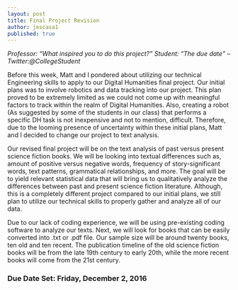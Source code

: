```yaml
---
layout: post 
title: Final Project Revision
author: jescasa1
published: true
---
```


<i> Professor: “What inspired you to do this project?” Student: “The due date” – Twitter:@CollegeStudent </i>
  
  Before this week, Matt and I pondered about utilizing our technical Engineering skills to apply to our Digital Humanities final project. Our initial plans was to involve robotics and data tracking into our project. This plan proved to be extremely limited as we could not come up with meaningful factors to track within the realm of Digital Humanities. Also, creating a robot (As suggested by some of the students in our class) that performs a specific DH task is not inexpensive and not to mention, difficult. Therefore, due to the looming presence of uncertainty within these initial plans, Matt and I decided to change our project to text analysis.
	
  Our revised final project will be on the text analysis of past versus present science fiction books. We will be looking into textual differences such as, amount of positive versus negative words, frequency of story-significant words, text patterns, grammatical relationships, and more. The goal will be to yield relevant statistical data that will bring us to qualitatively analyze the differences between past and present science fiction literature. Although, this is a completely different project compared to our initial plans, we still plan to utilize our technical skills to properly gather and analyze all of our data.
	
  Due to our lack of coding experience, we will be using pre-existing coding software to analyze our texts. Next, we will look for books that can be easily converted into .txt or .pdf file. Our sample size will be around twenty books, ten old and ten recent. The publication timeline of the old science fiction books will be from the late 19th century to early 20th, while the more recent books will come from the 21st century. 

### Due Date Set: Friday, December 2, 2016
	


